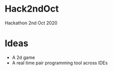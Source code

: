 # Hack2ndOct
Hackathon 2nd Oct 2020

# Ideas
* A 2d game
* A real time pair programming tool across IDEs
